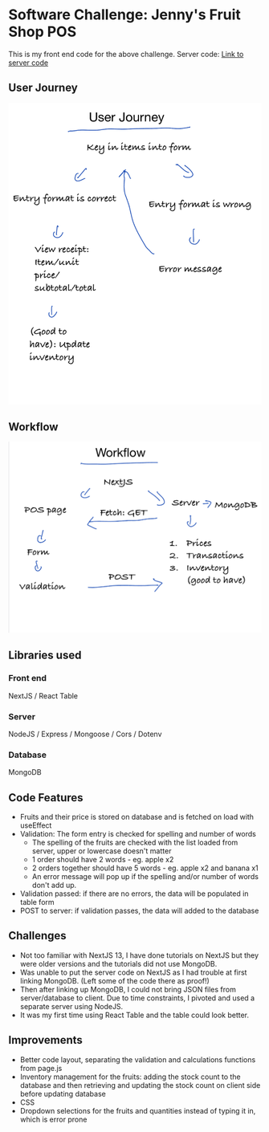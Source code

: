 # Software Challenge: Jenny's Fruit Shop POS

This is my front end code for the above challenge. 
Server code:
[Link to server code](https://github.com/berwyntan/raid-backend)

## User Journey

![user journey](https://github.com/berwyntan/raid/blob/main/README/Note%2012%20Oct%202023.png)

## Workflow

![work flow](https://github.com/berwyntan/raid/blob/main/README/Note%2012%20Oct%202023%202.png)

## Libraries used

### Front end

NextJS /
React Table

### Server

NodeJS /
Express /
Mongoose /
Cors /
Dotenv

### Database

MongoDB

## Code Features

- Fruits and their price is stored on database and is fetched on load with useEffect
- Validation: The form entry is checked for spelling and number of words
    - The spelling of the fruits are checked with the list loaded from server, upper or lowercase doesn't matter
    - 1 order should have 2 words - eg. apple x2
    - 2 orders together should have 5 words - eg. apple x2 and banana x1
    - An error message will pop up if the spelling and/or number of words don't add up.
- Validation passed: if there are no errors, the data will be populated in table form
- POST to server: if validation passes, the data will added to the database

## Challenges

- Not too familiar with NextJS 13, I have done tutorials on NextJS but they were older versions and the tutorials did not use MongoDB.
- Was unable to put the server code on NextJS as I had trouble at first linking MongoDB. (Left some of the code there as proof!) 
- Then after linking up MongoDB, I could not bring JSON files from server/database to client. Due to time constraints, I pivoted and used a separate server using NodeJS. 
- It was my first time using React Table and the table could look better.

## Improvements

- Better code layout, separating the validation and calculations functions from page.js
- Inventory management for the fruits: adding the stock count to the database and then retrieving and updating the stock count on client side before updating database
- CSS
- Dropdown selections for the fruits and quantities instead of typing it in, which is error prone